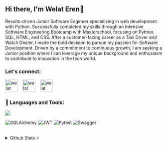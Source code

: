 ## Hi there, I'm Welat Eren👋

Results-driven Junior Software Engineer specializing in web development with Python. Successfully completed my skills through an Intensive Software Engineering Bootcamp with Masterschool, focusing on Python, SQL, HTML, and CSS. After a customer-facing career as a Taxi Driver and Watch Dealer, I made the bold decision to pursue my passion for Software Development. Driven by a commitment to continuous growth, I am seeking a Junior position where I can leverage my unique background and enthusiasm to contribute to innovation in the tech world.


<h3>Let's connect:</h3>
<p>
<a href="https://www.linkedin.com/in/welateren/" target="blank" ><img align="center" src="https://skillicons.dev/icons?i=linkedin" alt="welat eren" height="40" width="40" /></a>
  &nbsp;&nbsp;
<a href="mailto:welaterenug@gmail.com" target="blank"><img align="center" src="https://skillicons.dev/icons?i=gmail" alt="welat eren" height="40" width="40" /></a>
  &nbsp;&nbsp;
<a href="https://www.instagram.com/welat__e/" target="blank"><img align="center" src="https://skillicons.dev/icons?i=instagram" alt="welat eren" height="40" width="40" /></a>
</p>


<h3 align="left"> 🔧 Languages and Tools:</h3>
<p>
<img src="https://skillicons.dev/icons?i=py,html,css,git,flask,postgres,postman"/>

![SQLAlchemy](https://img.shields.io/badge/SQLAlchemy-CC0000?style=for-the-badge&logo=python&logoColor=white)
![JWT](https://img.shields.io/badge/JWT-000000?style=for-the-badge&logo=json-web-tokens&logoColor=white)
![Pytest](https://img.shields.io/badge/Pytest-0A9EDC?style=for-the-badge&logo=pytest&logoColor=white)
![Swagger](https://img.shields.io/badge/Swagger-85EA2D?style=for-the-badge&logo=swagger&logoColor=white)
</p>
<br>

<details>
  <summary>Github Stats ⚡</summary>

  [![Top Langs](https://github-readme-stats.vercel.app/api/top-langs/?username=Welat-E&layout=compact&theme=blueberry&count_private=true&hide_border=true)](https://github.com/anuraghazra/github-readme-stats)
</details>

